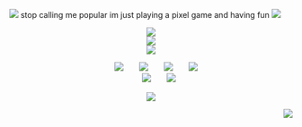   [<img src="https://file.garden/ZiyMFQQoJTlsDCta/graphics/watermark1" />](https://github.com/WRlOTHESLEY) stop calling me popular im just playing a pixel game and having fun ![](https://komarev.com/ghpvc/?username=NiGHTWlNG&style=for-the-badge)
<p align="center">
<img src="https://file.garden/ZiyMFQQoJTlsDCta/graphics/div1.png" /> <br>
  <img src="https://i.imgur.com/O0sAalI.png" /> <br>
<img src="https://file.garden/ZiyMFQQoJTlsDCta/graphics/nightwing4" /> <br>
</p>
<div align="center">
  
 　 [<img src="https://file.garden/ZiyMFQQoJTlsDCta/graphics/guestbookk.png" />](https://bemyguest.123guestbook.com/)　　[<img src="https://file.garden/ZiyMFQQoJTlsDCta/graphics/retrospring.png" />](https://retrospring.net/@richardgrayson)　　[<img src="https://file.garden/ZiyMFQQoJTlsDCta/graphics/rmkshig.png" />](https://rentry.co/s--v)　　[<img src="https://file.garden/ZiyMFQQoJTlsDCta/graphics/copied.png" />](https://rentry.co/shigcopiers)<br>　　[<img src="https://file.garden/ZiyMFQQoJTlsDCta/graphics/helpalestine.png" />](https://arab.org/click-to-help/palestine/)　　[<img src="https://file.garden/ZiyMFQQoJTlsDCta/graphics/pthelp%2B.png" />](https://rentry.co/ponytownhelp)　　
  </div>
<p align="center">
<img src="https://file.garden/ZiyMFQQoJTlsDCta/graphics/div2.png"/>
</p>
<div align="right">
  
  [<img src="https://file.garden/ZiyMFQQoJTlsDCta/graphics/watermark1" />](https://github.com/WRlOTHESLEY)
</div>
